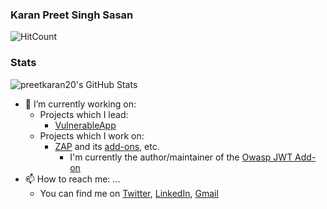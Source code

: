 ### Karan Preet Singh Sasan

<!--
**preetkaran20/preetkaran20** is a ✨ _special_ ✨ repository because its `README.md` (this file) appears on your GitHub profile.

Here are some ideas to get you started:

- 🔭 I’m currently working on ...
- 🌱 I’m currently learning ...
- 👯 I’m looking to collaborate on ...
- 🤔 I’m looking for help with ...
- 💬 Ask me about ...
- 📫 How to reach me: ...
- 😄 Pronouns: ...
- ⚡ Fun fact: ...
-->

![HitCount](http://hits.dwyl.com/preetkaran20/preetkaran20.svg)

### Stats

![preetkaran20's GitHub Stats](https://github-readme-stats.vercel.app/api?username=preetkaran20)

- 🔭 I’m currently working on:
  - Projects which I lead:
    - [VulnerableApp](https://github.com/SasanLabs/VulnerableApp)
  - Projects which I work on:
    - [ZAP](https://github.com/zaproxy/zaproxy) and its [add-ons](https://github.com/zaproxy/zap-extensions), etc.
      - I'm currently the author/maintainer of the [Owasp JWT Add-on](https://github.com/SasanLabs/owasp-zap-jwt-addon)
- 📫 How to reach me: ...
  - You can find me on [Twitter](https://twitter.com/sasan_karan), [LinkedIn](https://www.linkedin.com/in/karansasan), [Gmail](mailto:preetkaran20@gmail.com)
